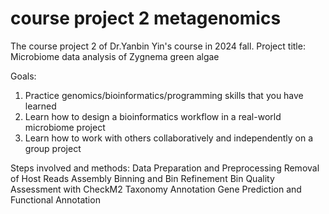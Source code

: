 # course project 2 metagenomics

The course project 2 of Dr.Yanbin Yin's course in 2024 fall.
Project title: Microbiome data analysis of Zygnema green algae

Goals: 
1) Practice genomics/bioinformatics/programming skills that you have learned
2) Learn how to design a bioinformatics workflow in a real-world microbiome project
3) Learn how to work with others collaboratively and independently on a group project

Steps involved and methods:
Data Preparation and Preprocessing
Removal of Host Reads
Assembly
Binning and Bin Refinement
Bin Quality Assessment with CheckM2
Taxonomy Annotation
Gene Prediction and Functional Annotation


